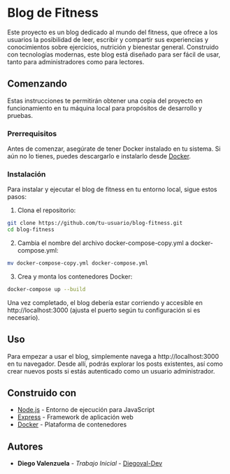 # Blog de Fitness

Este proyecto es un blog dedicado al mundo del fitness, que ofrece a los usuarios la posibilidad de leer, escribir y compartir sus experiencias y conocimientos sobre ejercicios, nutrición y bienestar general. Construido con tecnologías modernas, este blog está diseñado para ser fácil de usar, tanto para administradores como para lectores.

## Comenzando

Estas instrucciones te permitirán obtener una copia del proyecto en funcionamiento en tu máquina local para propósitos de desarrollo y pruebas.

### Prerrequisitos

Antes de comenzar, asegúrate de tener Docker instalado en tu sistema. Si aún no lo tienes, puedes descargarlo e instalarlo desde [Docker](https://www.docker.com/products/docker-desktop).

### Instalación

Para instalar y ejecutar el blog de fitness en tu entorno local, sigue estos pasos:

1. Clona el repositorio:
```bash
git clone https://github.com/tu-usuario/blog-fitness.git
cd blog-fitness 
```
2. Cambia el nombre del archivo docker-compose-copy.yml a docker-compose.yml:
```bash
mv docker-compose-copy.yml docker-compose.yml
```
3. Crea y monta los contenedores Docker:
```bash
docker-compose up --build
```
Una vez completado, el blog debería estar corriendo y accesible en http://localhost:3000 (ajusta el puerto según tu configuración si es necesario).

## Uso
Para empezar a usar el blog, simplemente navega a http://localhost:3000 en tu navegador. Desde allí, podrás explorar los posts existentes, así como crear nuevos posts si estás autenticado como un usuario administrador.

## Construido con

- [Node.js](https://nodejs.org/) - Entorno de ejecución para JavaScript
- [Express](https://expressjs.com/) - Framework de aplicación web
- [Docker](https://www.docker.com/) - Plataforma de contenedores

## Autores

- **Diego Valenzuela** - *Trabajo Inicial* - [Diegoval-Dev](https://github.com/Diegoval-Dev)

